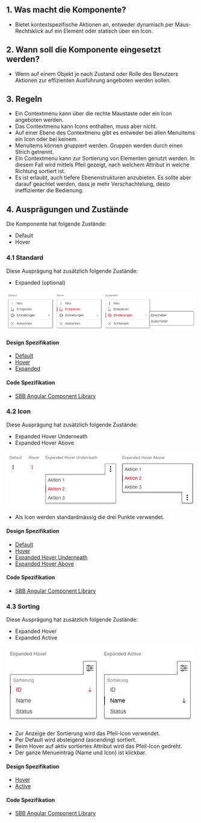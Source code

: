 ## 1. Was macht die Komponente?
* Bietet kontextspezifische Aktionen an, entweder dynamisch per Maus-Rechtsklick auf ein Element oder statisch über ein Icon.


## 2. Wann soll die Komponente eingesetzt werden?
* Wenn auf einem Objekt je nach Zustand oder Rolle des Benutzers Aktionen zur effizienten Ausführung angeboten werden sollen.


## 3. Regeln
* Ein Contextmenu kann über die rechte Maustaste oder ein Icon angeboten werden.
* Das Contextmenu kann Icons enthalten, muss aber nicht.
* Auf einer Ebene des Contextmenu gibt es entweder bei allen Menuitems ein Icon oder bei keinem. 
* Menuitems können gruppiert werden. Gruppen werden durch einen Strich getrennt.
* Ein Contextmenu kann zur Sortierung von Elementen genutzt werden. In diesem Fall wird mittels Pfeil gezeigt, nach welchem Attribut in welche Richtung sortiert ist.
* Es ist erlaubt, auch tiefere Ebenenstrukturen anzubieten. Es sollte aber darauf geachtet werden, dass je mehr Verschachtelung, desto ineffizienter die Bedienung.


## 4. Ausprägungen und Zustände
Die Komponente hat folgende Zustände:
* Default
* Hover

### 4.1 Standard
Diese Ausprägung hat zusätzlich folgende Zustände:
* Expanded (optional)

![Darstellung der Komponente Kontextmenü zum Öffnen mittels rechter Maustaste](https://raw.githubusercontent.com/sbb-design-systems/design-system-webapp-documentation/master/documentation/components/contextmenu/images/contextmenu_default.png 'class: image')

#### Design Spezifikation
* [Default](https://sbb.invisionapp.com/d/main#/console/17140415/355318417/inspect)
* [Hover](https://sbb.invisionapp.com/d/main#/console/17140415/355318418/inspect)
* [Expanded](https://sbb.invisionapp.com/d/main#/console/17140415/355318419/inspect)

#### Code Spezifikation
* [SBB Angular Component Library](https://sbb-angular.app.sbb.ch/latest/business/components/contextmenu)

### 4.2 Icon
Diese Ausprägung hat zusätzlich folgende Zustände:
* Expanded Hover Underneath
* Expanded Hover Above

![Darstellung der Komponente Kontextmenü zum Öffnen mittels Icon](https://raw.githubusercontent.com/sbb-design-systems/design-system-webapp-documentation/master/documentation/components/contextmenu/images/contextmenu_icon.png 'class: image')

* Als Icon werden standardmässig die drei Punkte verwendet. 

#### Design Spezifikation
* [Default](https://sbb.invisionapp.com/d/main#/console/17140415/355318420/inspect)
* [Hover](https://sbb.invisionapp.com/d/main#/console/17140415/355318421/inspect)
* [Expanded Hover Underneath](https://sbb.invisionapp.com/d/main#/console/17140415/355318422/inspect)
* [Expanded Hover Above](https://sbb.invisionapp.com/d/main#/console/17140415/412263413/inspect)

#### Code Spezifikation
* [SBB Angular Component Library](https://sbb-angular.app.sbb.ch/latest/business/components/contextmenu)

### 4.3 Sorting
Diese Ausprägung hat zusätzlich folgende Zustände:
* Expanded Hover
* Expanded Active

![Darstellung der Komponente Kontextmenü zur Sortierung von Inhalten](https://raw.githubusercontent.com/sbb-design-systems/design-system-webapp-documentation/master/documentation/components/contextmenu/images/contextmenu_sorting.png 'class: image')
* Zur Anzeige der Sortierung wird das Pfeil-Icon verwendet.
* Per Default wird absteigend (ascending) sortiert.
* Beim Hover auf aktiv sortiertes Attribut wird das Pfeil-Icon gedreht.
* Der ganze Menueintrag (Name und Icon) ist klickbar.

#### Design Spezifikation
* [Hover](https://sbb.invisionapp.com/d/main#/console/17140415/369105601/inspect)
* [Active](https://sbb.invisionapp.com/d/main#/console/17140415/355318423/inspect)

#### Code Spezifikation
* [SBB Angular Component Library](https://sbb-angular.app.sbb.ch/latest/business/components/contextmenu)
